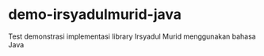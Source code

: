 # demo-irsyadulmurid-java
Test demonstrasi implementasi library Irsyadul Murid menggunakan bahasa Java
